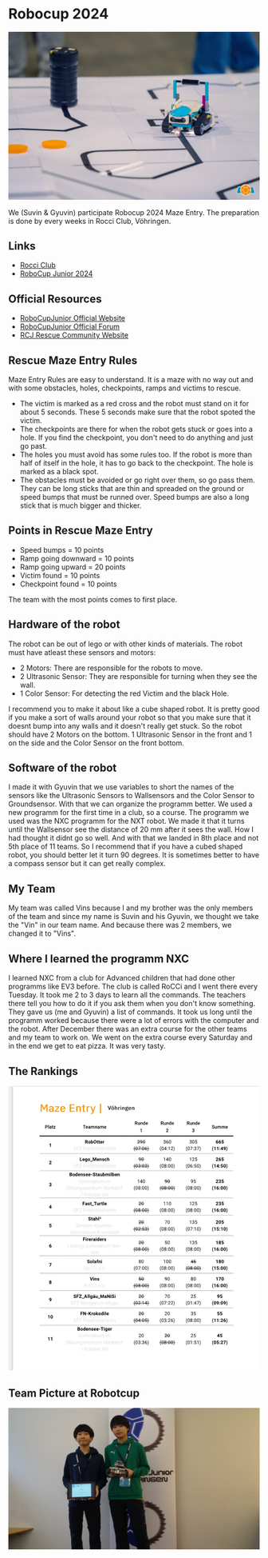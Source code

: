 # Robocup 2024

![Robocup Finale 2023](images/RoboCupFinale2023.jpeg)

We (Suvin & Gyuvin) participate Robocup 2024 Maze Entry. The preparation is done by every weeks in Rocci Club, Vöhringen.

## Links

- [Rocci Club](https://rocci.net/index.php/unterricht)
- [RoboCup Junior 2024](https://junior.robocup.de/rescue/)

## Official Resources

- [RoboCupJunior Official Website](https://junior.robocup.org/)
- [RoboCupJunior Official Forum](https://junior.forum.robocup.org/)
- [RCJ Rescue Community Website](https://rescue.rcj.cloud)

## Rescue Maze Entry Rules 

Maze Entry Rules are easy to understand. It is a maze with no way out and with some obstacles, holes, checkpoints, ramps and victims to rescue. 

- The victim is marked as a red cross and the robot must stand on it for about 5 seconds. These 5 seconds make sure that the robot spoted the victim.
- The checkpoints are there for when the robot gets stuck or goes into a hole. If you find the checkpoint, you don't need to do anything and just go past.
- The holes you must avoid has some rules too. If the robot is more than half of itself in the hole, it has to go back to the checkpoint. The hole is marked as a black spot.
- The obstacles must be avoided or go right over them, so go pass them. They can be long sticks that are thin and spreaded on the ground or speed bumps that must be runned over. Speed bumps are also a long stick that is much bigger and thicker.

## Points in Rescue Maze Entry

- Speed bumps = 10 points
- Ramp going downward = 10 points
- Ramp going upward = 20 points
- Victim found = 10 points
- Checkpoint found = 10 points

The team with the most points comes to first place. 

## Hardware of the robot

The robot can be out of lego or with other kinds of materials. The robot must have atleast these sensors and motors: 

- 2 Motors: There are responsible for the robots to move.
- 2 Ultrasonic Sensor: They are responsible for turning when they see the wall.
- 1 Color Sensor: For detecting the red Victim and the black Hole.

I recommend you to make it about like a cube shaped robot. It is pretty good if you make a sort of walls around your robot so that you make sure that it doesnt bump into any walls and it doesn't really get stuck. So the robot should have 2 Motors on the bottom. 1 Ultrasonic Sensor in the front and 1 on the side and the Color Sensor on the front bottom. 

## Software of the robot

I made it with Gyuvin that we use variables to short the names of the sensors like the Ultrasonic Sensors to Wallsensors and the Color Sensor to Groundsensor. With that we can organize the programm better. We used a new programm for the first time in a club, so a course. The programm we used was the NXC programm for the NXT robot. We made it that it turns until the Wallsensor see the distance of 20 mm after it sees the wall. How I had thought it didnt go so well. And with that we landed in 8th place and not 5th place of 11 teams. So I recommend that if you have a cubed shaped robot, you should better let it turn 90 degrees. It is sometimes better to have a compass sensor but it can get really complex. 

## My Team

My team was called Vins because I and my brother was the only members of the team and since my name is Suvin and his Gyuvin, we thought we take the "Vin" in our team name. And because there was 2 members, we changed it to "Vins".

## Where I learned the programm NXC

I learned NXC from a club for Advanced children that had done other programms like EV3 before. The club is called RoCCi and I went there every Tuesday. It took me 2 to 3 days to learn all the commands. The teachers there tell you how to do it if you ask them when you don't know something. They gave us (me and Gyuvin) a list of commands. It took us long until the programm worked because there were a lot of errors with the computer and the robot. After December there was an extra course for the other teams and my team to work on. We went on the extra course every Saturday and in the end we get to eat pizza. It was very tasty. 

## The Rankings

![Robocup_Rankings_2024](images/Robotcup_Rankings_2024.jpg)

## Team Picture at Robotcup

![Robotcup_Team_Picture_2024](images/Robotcup_Team_Picture_2024.jpeg)
